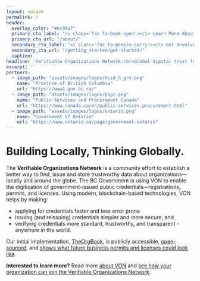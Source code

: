 ```yaml
---
layout: splash
permalink: /
header:
  overlay_color: "#6c98a7"
  primary_cta_label: "<i class='fas fa-book-open'></i> Learn More About VON"
  primary_cta_url: "/about/"
  secondary_cta_label: "<i class='fas fa-people-carry'></i> Get Involved"
  secondary_cta_url: "/getting_started/get-started/"
  caption:
headline: 'Verifiable Organizations Network:<br>Global digital trust for organizations'
excerpt: ''
partners:
  - image_path: "assets/images/logos/bcid_h_gry.png"
    name: "Province of British Columbia"
    url: "https://www2.gov.bc.ca/"
  - image_path: "assets/images/logos/pspc.png"
    name: "Public Services and Procurement Canada"
    url: "https://www.canada.ca/en/public-services-procurement.html"
  - image_path: "assets/images/logos/ontario.png"
    name: "Government of Ontario"
    url: "https://www.ontario.ca/page/government-ontario"
---
```


<h1>Building Locally, Thinking Globally.</h1>
<p>The <strong>Verifiable Organizations Network</strong> is a community effort to establish a better way to find, issue and store trustworthy data about organizations&mdash;locally and around the globe. The BC Government is using VON to enable the digitization of government-issued public credentials&mdash;registrations, permits, and licenses. Using modern, blockchain-based technologies, VON helps by making:
  <ul>
    <li>applying for credentials faster and less error prone</li>
    <li>issuing (and reissuing) credentials simpler and more secure, and</li>
    <li>verifying credentials more standard, trustworthy, and transparent - anywhere in the world.</li>
  </ul>
</p>
<p>Our initial implementation, <a href="https://theorgbook.pathfinder.gov.bc.ca">TheOrgBook</a>, is publicly accessible, <a href="https://github.com/bcgov/TheOrgBook">open-sourced</a>, and <a href="https://theorgbook.pathfinder.gov.bc.ca/en/topic/registration/BC0914970" target="_blank">shows what future business permits and licenses could look like</a>.</p>
<p><strong>Interested to learn more?</strong> Read more <a href="/about/">about VON</a> and <a href="/getting_started/contributing/">see how your organization can join the Verifiable Organizations Network</a>.</p>

